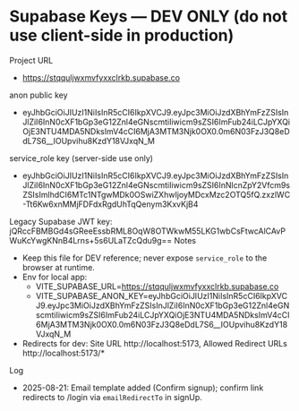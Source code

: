 # Supabase Keys — DEV ONLY (do not use client-side in production)

Project URL
- https://stqquljwxmvfyxxclrkb.supabase.co

anon public key
- eyJhbGciOiJIUzI1NiIsInR5cCI6IkpXVCJ9.eyJpc3MiOiJzdXBhYmFzZSIsInJlZiI6InN0cXF1bGp3eG12Znl4eGNscmtiIiwicm9sZSI6ImFub24iLCJpYXQiOjE3NTU4MDA5NDksImV4cCI6MjA3MTM3Njk0OX0.0m6N03FzJ3Q8eDdL7S6__IOUpvihu8KzdY18VJxqN_M

service_role key (server-side use only)
- eyJhbGciOiJIUzI1NiIsInR5cCI6IkpXVCJ9.eyJpc3MiOiJzdXBhYmFzZSIsInJlZiI6InN0cXF1bGp3eG12Znl4eGNscmtiIiwicm9sZSI6InNlcnZpY2Vfcm9sZSIsImlhdCI6MTc1NTgwMDk0OSwiZXhwIjoyMDcxMzc2OTQ5fQ.zxzlWC-Tt6Kw6xnMMjFDFdxRgdUhTqQenym3KxvKjB4

Legacy Supabase JWT key:
jQRccFBMBGd4sGReeEssbRML8OqW8OTWkwM55LKG1wbCsFtwcAlCAvPWuKcYwgKNnB4Lrns+5s6ULaTZcQdu9g==
Notes
- Keep this file for DEV reference; never expose `service_role` to the browser at runtime.
- Env for local app:
  - VITE_SUPABASE_URL=https://stqquljwxmvfyxxclrkb.supabase.co
  - VITE_SUPABASE_ANON_KEY=eyJhbGciOiJIUzI1NiIsInR5cCI6IkpXVCJ9.eyJpc3MiOiJzdXBhYmFzZSIsInJlZiI6InN0cXF1bGp3eG12Znl4eGNscmtiIiwicm9sZSI6ImFub24iLCJpYXQiOjE3NTU4MDA5NDksImV4cCI6MjA3MTM3Njk0OX0.0m6N03FzJ3Q8eDdL7S6__IOUpvihu8KzdY18VJxqN_M
- Redirects for dev: Site URL http://localhost:5173, Allowed Redirect URLs http://localhost:5173/*

Log
- 2025-08-21: Email template added (Confirm signup); confirm link redirects to /login via `emailRedirectTo` in signUp.
